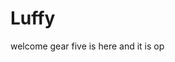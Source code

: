 # Luffy
welcome
gear five is here and it is op 
 
 
     
  
          
                            
                             
                                         
                                                                
                                     
                                    
                       
           
     
 
